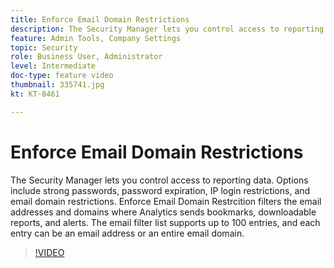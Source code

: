 ```yaml
---
title: Enforce Email Domain Restrictions
description: The Security Manager lets you control access to reporting data. Options include strong passwords, password expiration, IP login restrictions, and email domain restrictions. Enforce Email Domain Restrcition filters the email addresses and domains where Analytics sends bookmarks, downloadable reports, and alerts. The email filter list supports up to 100 entries, and each entry can be an email address or an entire email domain. 
feature: Admin Tools, Company Settings
topic: Security 
role: Business User, Administrator
level: Intermediate
doc-type: feature video
thumbnail: 335741.jpg
kt: KT-8461

---
```

# Enforce Email Domain Restrictions
The Security Manager lets you control access to reporting data. Options include strong passwords, password expiration, IP login restrictions, and email domain restrictions. Enforce Email Domain Restrcition filters the email addresses and domains where Analytics sends bookmarks, downloadable reports, and alerts. The email filter list supports up to 100 entries, and each entry can be an email address or an entire email domain. 


>[!VIDEO](https://publish.tv.adobe.com/bucket/1/category/5563/video/335741/)